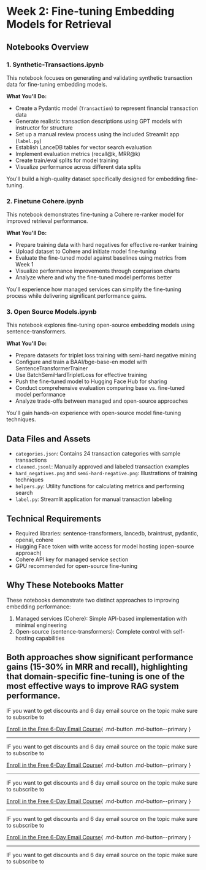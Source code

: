# Week 2: Fine-tuning Embedding Models for Retrieval

## Notebooks Overview

### 1. Synthetic-Transactions.ipynb

This notebook focuses on generating and validating synthetic transaction data for fine-tuning embedding models.

**What You'll Do:**

- Create a Pydantic model (`Transaction`) to represent financial transaction data
- Generate realistic transaction descriptions using GPT models with instructor for structure
- Set up a manual review process using the included Streamlit app (`label.py`)
- Establish LanceDB tables for vector search evaluation
- Implement evaluation metrics (recall@k, MRR@k)
- Create train/eval splits for model training
- Visualize performance across different data splits

You'll build a high-quality dataset specifically designed for embedding fine-tuning.

### 2. Finetune Cohere.ipynb

This notebook demonstrates fine-tuning a Cohere re-ranker model for improved retrieval performance.

**What You'll Do:**

- Prepare training data with hard negatives for effective re-ranker training
- Upload dataset to Cohere and initiate model fine-tuning
- Evaluate the fine-tuned model against baselines using metrics from Week 1
- Visualize performance improvements through comparison charts
- Analyze where and why the fine-tuned model performs better

You'll experience how managed services can simplify the fine-tuning process while delivering significant performance gains.

### 3. Open Source Models.ipynb

This notebook explores fine-tuning open-source embedding models using sentence-transformers.

**What You'll Do:**

- Prepare datasets for triplet loss training with semi-hard negative mining
- Configure and train a BAAI/bge-base-en model with SentenceTransformerTrainer
- Use BatchSemiHardTripletLoss for effective training
- Push the fine-tuned model to Hugging Face Hub for sharing
- Conduct comprehensive evaluation comparing base vs. fine-tuned model performance
- Analyze trade-offs between managed and open-source approaches

You'll gain hands-on experience with open-source model fine-tuning techniques.

## Data Files and Assets

- `categories.json`: Contains 24 transaction categories with sample transactions
- `cleaned.jsonl`: Manually approved and labeled transaction examples
- `hard_negatives.png` and `semi-hard-negative.png`: Illustrations of training techniques
- `helpers.py`: Utility functions for calculating metrics and performing search
- `label.py`: Streamlit application for manual transaction labeling

## Technical Requirements

- Required libraries: sentence-transformers, lancedb, braintrust, pydantic, openai, cohere
- Hugging Face token with write access for model hosting (open-source approach)
- Cohere API key for managed service section
- GPU recommended for open-source fine-tuning

## Why These Notebooks Matter

These notebooks demonstrate two distinct approaches to improving embedding performance:

1. Managed services (Cohere): Simple API-based implementation with minimal engineering
2. Open-source (sentence-transformers): Complete control with self-hosting capabilities

## Both approaches show significant performance gains (15-30% in MRR and recall), highlighting that domain-specific fine-tuning is one of the most effective ways to improve RAG system performance.

IF you want to get discounts and 6 day email source on the topic make sure to subscribe to

[Enroll in the Free 6-Day Email Course](https://improvingrag.com/){ .md-button .md-button--primary }

---

IF you want to get discounts and 6 day email source on the topic make sure to subscribe to

[Enroll in the Free 6-Day Email Course](https://improvingrag.com/){ .md-button .md-button--primary }

---

IF you want to get discounts and 6 day email source on the topic make sure to subscribe to

[Enroll in the Free 6-Day Email Course](https://improvingrag.com/){ .md-button .md-button--primary }

---

IF you want to get discounts and 6 day email source on the topic make sure to subscribe to

[Enroll in the Free 6-Day Email Course](https://improvingrag.com/){ .md-button .md-button--primary }

---

IF you want to get discounts and 6 day email source on the topic make sure to subscribe to

<script async data-uid="010fd9b52b" src="https://fivesixseven.kit.com/010fd9b52b/index.js"></script>
